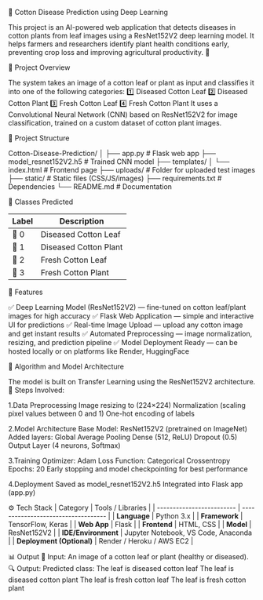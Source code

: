🧠 Cotton Disease Prediction using Deep Learning

This project is an AI-powered web application that detects diseases in cotton plants from leaf images using a ResNet152V2 deep learning model.
It helps farmers and researchers identify plant health conditions early, preventing crop loss and improving agricultural productivity. 🌿

🚀 Project Overview

The system takes an image of a cotton leaf or plant as input and classifies it into one of the following categories:
1️⃣ Diseased Cotton Leaf
2️⃣ Diseased Cotton Plant
3️⃣ Fresh Cotton Leaf
4️⃣ Fresh Cotton Plant
It uses a Convolutional Neural Network (CNN) based on ResNet152V2 for image classification, trained on a custom dataset of cotton plant images.

📁 Project Structure

Cotton-Disease-Prediction/
│
├── app.py                     # Flask web app
├── model_resnet152V2.h5       # Trained CNN model
├── templates/
│   └── index.html             # Frontend page
├── uploads/                   # Folder for uploaded test images
├── static/                    # Static files (CSS/JS/images)
├── requirements.txt           # Dependencies
└── README.md                  # Documentation

🧠 Classes Predicted

| Label | Description           |
| ----- | --------------------- |
| 🧪 0  | Diseased Cotton Leaf  |
| 🌿 1  | Diseased Cotton Plant |
| 🍃 2  | Fresh Cotton Leaf     |
| 🌱 3  | Fresh Cotton Plant    |


🧩 Features

✅ Deep Learning Model (ResNet152V2) — fine-tuned on cotton leaf/plant images for high accuracy
✅ Flask Web Application — simple and interactive UI for predictions
✅ Real-time Image Upload — upload any cotton image and get instant results
✅ Automated Preprocessing — image normalization, resizing, and prediction pipeline
✅ Model Deployment Ready — can be hosted locally or on platforms like Render, HuggingFace


🧠 Algorithm and Model Architecture

The model is built on Transfer Learning using the ResNet152V2 architecture.
🔹 Steps Involved:

  1.Data Preprocessing
    Image resizing to (224×224)
    Normalization (scaling pixel values between 0 and 1)
    One-hot encoding of labels
  
  2.Model Architecture
    Base Model: ResNet152V2 (pretrained on ImageNet)
    Added layers:
      Global Average Pooling
      Dense (512, ReLU)
      Dropout (0.5)
      Output Layer (4 neurons, Softmax)
  
  3.Training
    Optimizer: Adam
    Loss Function: Categorical Crossentropy
    Epochs: 20
    Early stopping and model checkpointing for best performance
    
  4.Deployment
    Saved as model_resnet152V2.h5
    Integrated into Flask app (app.py)

    

⚙️ Tech Stack
| Category                  | Tools / Libraries                   |
| ------------------------- | ----------------------------------- |
| **Language**              | Python 3.x                          |
| **Framework**             | TensorFlow, Keras                   |
| **Web App**               | Flask                               |
| **Frontend**              | HTML, CSS                           |
| **Model**                 | ResNet152V2                         |
| **IDE/Environment**       | Jupyter Notebook, VS Code, Anaconda |
| **Deployment (Optional)** | Render / Heroku / AWS EC2           |



📊 Output
🌱 Input:
An image of a cotton leaf or plant (healthy or diseased).
🔍 Output:
Predicted class:
  The leaf is diseased cotton leaf
  The leaf is diseased cotton plant
  The leaf is fresh cotton leaf
  The leaf is fresh cotton plant

